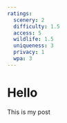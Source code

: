 ```yaml
---
ratings:
  scenery: 2
  difficulty: 1.5
  access: 5
  wildlife: 1.5
  uniqueness: 3
  privacy: 1
  wpa: 3
---
```

# Hello

This is my post

